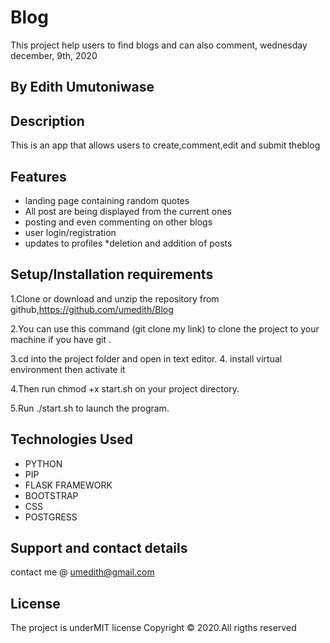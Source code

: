 # Blog

This project help users to find blogs and can also comment, wednesday december, 9th, 2020

## By Edith Umutoniwase

## Description

This is an app that allows users to create,comment,edit and submit theblog

## Features
- landing page containing random quotes
- All post are being displayed from the current ones
- posting and even commenting on other blogs
- user login/registration
- updates to profiles *deletion and addition of posts

## Setup/Installation requirements

1.Clone or download and unzip the repository from github,https://github.com/umedith/Blog

2.You can use this command (git clone my link) to clone the project to your machine if you have git .

3.cd into the project folder and open in text editor. 4. install virtual environment then activate it

4.Then run chmod +x start.sh on your project directory.

5.Run ./start.sh to launch the program.

## Technologies Used

- PYTHON
- PIP
- FLASK FRAMEWORK
- BOOTSTRAP
- CSS
- POSTGRESS

## Support and contact details

contact me @ umedith@gmail.com

## License

The project is underMIT license Copyright © 2020.All rigths reserved